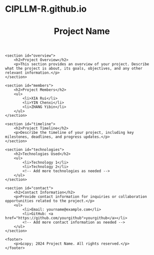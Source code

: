 # CIPLLM-R.github.io
<!DOCTYPE html>
<html lang="en">
<head>
    <meta charset="UTF-8">
    <meta name="viewport" content="width=device-width, initial-scale=1.0">
    <title>Project Name</title>
    <link rel="stylesheet" href="styles.css"> <!-- Link to your CSS file for styling -->
</head>
<body>
    <header>
        <h1>Project Name</h1>
    </header>

    <section id="overview">
        <h2>Project Overview</h2>
        <p>This section provides an overview of your project. Describe what the project is about, its goals, objectives, and any other relevant information.</p>
    </section>

    <section id="members">
        <h2>Project Members</h2>
        <ul>
            <li>XIA Rui</li>
            <li>YIN Chenxi</li>
            <li>ZHANG Yibin</li>
        </ul>
    </section>

    <section id="timeline">
        <h2>Project Timeline</h2>
        <p>Describe the timeline of your project, including key milestones, deadlines, and progress updates.</p>
    </section>

    <section id="technologies">
        <h2>Technologies Used</h2>
        <ul>
            <li>Technology 1</li>
            <li>Technology 2</li>
            <!-- Add more technologies as needed -->
        </ul>
    </section>

    <section id="contact">
        <h2>Contact Information</h2>
        <p>Provide contact information for inquiries or collaboration opportunities related to the project.</p>
        <ul>
            <li>Email: yourname@example.com</li>
            <li>GitHub: <a href="https://github.com/yourgithub">yourgithub</a></li>
            <!-- Add more contact information as needed -->
        </ul>
    </section>

    <footer>
        <p>&copy; 2024 Project Name. All rights reserved.</p>
    </footer>
</body>
</html>

